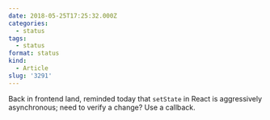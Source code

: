 ```yaml
---
date: 2018-05-25T17:25:32.000Z
categories:
  - status
tags:
  - status
format: status
kind:
  - Article
slug: '3291'
---
```

Back in frontend land, reminded today that `setState` in React is aggressively asynchronous; need to verify a change? Use a callback.
